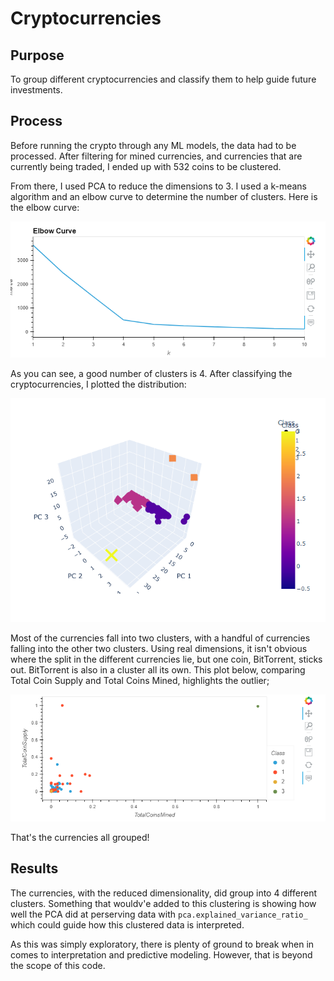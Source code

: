 # Cryptocurrencies
## Purpose
To group different cryptocurrencies and classify them to help guide future investments.
## Process
Before running the crypto through any ML models, the data had to be processed. After filtering for mined currencies, and currencies that are currently being traded, I ended up with 532 coins to be clustered.

From there, I used PCA to reduce the dimensions to 3. I used a k-means algorithm and an elbow curve to determine the number of clusters. Here is the elbow curve:

![elbow](Resources/elbow_curve.PNG)

As you can see, a good number of clusters is 4. After classifying the cryptocurrencies, I plotted the distribution:

![plot](Resources/plot.PNG)

Most of the currencies fall into two clusters, with a handful of currencies falling into the other two clusters. Using real dimensions, it isn't obvious where the split in the different currencies lie, but one coin, BitTorrent, sticks out. BitTorrent is also in a cluster all its own. This plot below, comparing Total Coin Supply and Total Coins Mined, highlights the outlier;

![plot2](Resources/plot2.PNG)

That's the currencies all grouped!
## Results
The currencies, with the reduced dimensionality, did group into 4 different clusters. Something that wouldv'e added to this clustering is showing how well the PCA did at perserving data with `pca.explained_variance_ratio_` which could guide how this clustered data is interpreted.

As this was simply exploratory, there is plenty of ground to break when in comes to interpretation and predictive modeling. However, that is beyond the scope of this code.

